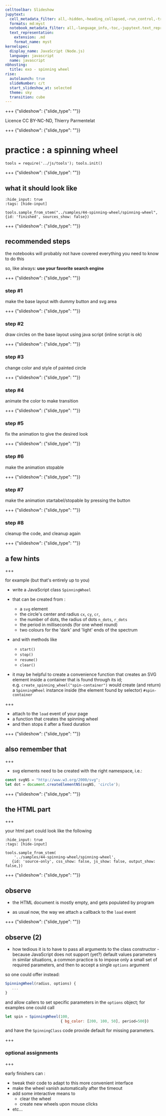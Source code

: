 ```yaml
---
celltoolbar: Slideshow
jupytext:
  cell_metadata_filter: all,-hidden,-heading_collapsed,-run_control,-trusted
  formats: md:myst
  notebook_metadata_filter: all,-language_info,-toc,-jupytext.text_representation.jupytext_version,-jupytext.text_representation.format_version
  text_representation:
    extension: .md
    format_name: myst
kernelspec:
  display_name: JavaScript (Node.js)
  language: javascript
  name: javascript
nbhosting:
  title: exo - spinning wheel
rise:
  autolaunch: true
  slideNumber: c/t
  start_slideshow_at: selected
  theme: sky
  transition: cube
---
```


+++ {"slideshow": {"slide_type": ""}}

Licence CC BY-NC-ND, Thierry Parmentelat

+++ {"slideshow": {"slide_type": ""}}

# practice : a spinning wheel

```{code-cell}
tools = require('../js/tools'); tools.init()
```

+++ {"slideshow": {"slide_type": ""}}

## what it should look like

```{code-cell}
:hide_input: true
:tags: [hide-input]

tools.sample_from_stem("../samples/44-spinning-wheel/spinning-wheel", {id: 'finished', sources_show: false})
```

+++ {"slideshow": {"slide_type": ""}}

## recommended steps

the notebooks will probably not have covered everything you need to know to do this

so, like always: **use your favorite search engine**

+++ {"slideshow": {"slide_type": ""}}

### step #1

make the base layout with dummy button and svg area

+++ {"slideshow": {"slide_type": ""}}

### step #2

draw circles on the base layout using java script (inline script is ok)

+++ {"slideshow": {"slide_type": ""}}

### step #3

change color and style of painted circle

+++ {"slideshow": {"slide_type": ""}}

### step #4

animate the color to make transition

+++ {"slideshow": {"slide_type": ""}}

### step #5

fix the animation to give the desired look

+++ {"slideshow": {"slide_type": ""}}

### step #6

make the animation stopable

+++ {"slideshow": {"slide_type": ""}}

### step #7

make the animation startabel/stopable by pressing the button

+++ {"slideshow": {"slide_type": ""}}

### step #8

cleanup the code, and cleanup again

+++ {"slideshow": {"slide_type": ""}}

## a few hints

+++

for example (but that's entirely up to you)

* write a JavaScript class `SpinningWheel`
* that can be created from :
  * a `svg` element
  * the circle's center and radius `cx`, `cy`, `cr`,
  * the number of dots, the radius of dots `n_dots`, `r_dots`
  * the period in milliseconds (for one wheel round)
  * two colours for the 'dark' and 'light' ends of the spectrum
* and with methods like
  * `start()`
  * `stop()`
  * `resume()`
  * `clear()`
  
* it may be helpful to create a convenience function that creates an SVG element inside a container that is found through its id;  
  e.g. `create_spinning_wheel("spin-container")` would create (and return) a `SpinningWheel` instance inside (the element found by selector) `#spin-container`

+++

* attach to the `load` event of your page
* a function that creates the spinning wheel
* and then stops it after a fixed duration

+++ {"slideshow": {"slide_type": ""}}

## also remember that

+++

* svg elements need to be created with the right namespace, i.e.:

```javascript
const svgNS = "http://www.w3.org/2000/svg";
let dot = document.createElementNS(svgNS, 'circle');
```

+++ {"slideshow": {"slide_type": ""}}

## the  HTML part

+++

your html part could look like the following

```{code-cell}
:hide_input: true
:tags: [hide-input]

tools.sample_from_stem(
    '../samples/44-spinning-wheel/spinning-wheel',
   {id: 'source-only', css_show: false, js_show: false, output_show: false,})
```

+++ {"slideshow": {"slide_type": ""}}

## observe

* the HTML document is mostly empty, and gets populated by program

* as usual now, the way we attach a callback to the `load` event

+++ {"slideshow": {"slide_type": ""}}

## observe (2)

* how tedious it is to have to pass all arguments to the class constructor - because JavaScript does not support (yet?) default values parameters  
  in similar situations, a common practice is to impose only a small set of required parameters, and then to accept a single `options` argument
  
so one could offer instead:

```javascript
SpinningWheel(radius, options) {
   ...
}
```

and allow callers to set specific parameters in the `options` object; for examples one could call

```javascript
let spin = SpinningWheel(100,
                         { bg_color: [200, 100, 50], period=500})
```
and have the `SpinningClass` code provide default for missing parameters.

+++

### optional assignments

+++

early finishers can :

* tweak their code to adapt to this more convenient interface
* make the wheel vanish automatically after the timeout
* add some interactive means to
  * clear the wheel
  * create new wheels upon mouse clicks
* etc…
